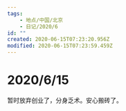 ```yaml
---
tags:
    - 地点/中国/北京
    - 日记/2020/6
id: ""
created: 2020-06-15T07:23:20.956Z
modified: 2020-06-15T07:23:59.459Z
---
```

# 2020/6/15

暂时放弃创业了，分身乏术。安心搬砖了。  